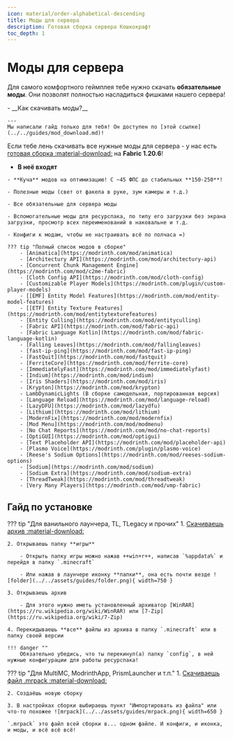 ```yaml
---
icon: material/order-alphabetical-descending
title: Моды для сервера
description: Готовая сборка сервера Кошкокрафт
toc_depth: 1
---
```


# Моды для сервера

Для самого комфортного геймплея тебе нужно скачать **обязательные моды**. Они позволят полностью насладиться фишками нашего сервера!

<div class="grid cards" markdown>
-    __Как скачивать моды?__

    ---
    Мы написали гайд только для тебя! Он доступен по [этой ссылке](../../guides/mod_download.md)!
</div>

Если тебе лень скачивать все нужные моды для сервера - у нас есть [готовая сборка :material-download:](../../assets/CatCraft%201.20.6.zip) на **Fabric 1.20.6**!

<div class="grid cards" markdown>

-    __В неё входят__

    - **Куча** модов на оптимизацию! С ~45 ФПС до стабильных **150-250**!

    - Полезные моды (свет от факела в руке, зум камеры и т.д.)

    - Все обязательные для сервера моды

    - Вспомогательные моды для ресурспака, по типу его загрузки без экрана загрузки, просмотр всех переименований в наковальне и т.д.

    - Конфиги к модам, чтобы не настраивать всё по полчаса =)

    ??? tip "Полный список модов в сборке"
        - [Animatica](https://modrinth.com/mod/animatica)
        - [Architectury API](https://modrinth.com/mod/architectury-api)
        - [Concurrent Chunk Management Engine](https://modrinth.com/mod/c2me-fabric)
        - [Cloth Config API](https://modrinth.com/mod/cloth-config)
        - [Customizable Player Models](https://modrinth.com/plugin/custom-player-models)
        - [[EMF] Entity Model Features](https://modrinth.com/mod/entity-model-features)
        - [[ETF] Entity Texture Features](https://modrinth.com/mod/entitytexturefeatures)
        - [Entity Culling](https://modrinth.com/mod/entityculling)
        - [Fabric API](https://modrinth.com/mod/fabric-api)
        - [Fabric Language Kotlin](https://modrinth.com/mod/fabric-language-kotlin)
        - [Falling Leaves](https://modrinth.com/mod/fallingleaves)
        - [fast-ip-ping](https://modrinth.com/mod/fast-ip-ping)
        - [FastQuit](https://modrinth.com/mod/fastquit)
        - [FerriteCore](https://modrinth.com/mod/ferrite-core)
        - [ImmediatelyFast](https://modrinth.com/mod/immediatelyfast)
        - [Indium](https://modrinth.com/mod/indium)
        - [Iris Shaders](https://modrinth.com/mod/iris)
        - [Krypton](https://modrinth.com/mod/krypton)
        - LambDynamicLights (В сборке самодельная, портированная версия)
        - [Language Reload](https://modrinth.com/mod/language-reload)
        - [LazyDFU](https://modrinth.com/mod/lazydfu)
        - [Lithium](https://modrinth.com/mod/lithium)
        - [ModernFix](https://modrinth.com/mod/modernfix)
        - [Mod Menu](https://modrinth.com/mod/modmenu)
        - [No Chat Reports](https://modrinth.com/mod/no-chat-reports)
        - [OptiGUI](https://modrinth.com/mod/optigui)
        - [Text Placeholder API](https://modrinth.com/mod/placeholder-api)
        - [Plasmo Voice](https://modrinth.com/plugin/plasmo-voice)
        - [Reese's Sodium Options](https://modrinth.com/mod/reeses-sodium-options)
        - [Sodium](https://modrinth.com/mod/sodium)
        - [Sodium Extra](https://modrinth.com/mod/sodium-extra)
        - [ThreadTweak](https://modrinth.com/mod/threadtweak)
        - [Very Many Players](https://modrinth.com/mod/vmp-fabric)
</div>

## Гайд по установке

??? tip "Для ванильного лаунчера, TL, TLegacy и прочих"
    1. [Скачиваешь архив :material-download:](../../assets/CatCraft%201.20.6.zip)

    2. Открываешь папку **игры**
        
        - Открыть папку игры можно нажав ++win+r++, написав `%appdata%` и перейдя в папку `.minecraft`
        
        - Или нажав в лаунчере иконку **папки**, она есть почти везде ![folder](../../assets/guides/folder.png){ width=750 }
    
    3. Открываешь архив 

        - Для этого нужно иметь установленный архиватор [WinRAR](https://ru.wikipedia.org/wiki/WinRAR) или [7-Zip](https://ru.wikipedia.org/wiki/7-Zip)
    
    4. Перекидываешь **все** файлы из архива в папку `.minecraft` или в папку своей версии

    !!! danger ""
        Обязательно убедись, что ты перекинул(а) папку `config`, в ней нужные конфигурации для работы ресурспака!

??? tip "Для MultiMC, ModrinthApp, PrismLauncher и т.п."
    1. [Скачиваешь файл .mrpack :material-download:](../../assets/CatCraft%201.20.6%201.0.0.mrpack)

    2. Создаёшь новую сборку

    3. В настройках сборки выбираешь пункт "Импортировать из файла" или что-то похожее ![mrpack](../../assets/guides/mrpack.png){ width=650 }

    `.mrpack` это файл всей сборки в... одном файле. И конфиги, и иконка, и моды, и всё всё всё!

<!-- ??? abstract "Список обязательных модов"

    <div class="grid cards" markdown>

    -    :fontawesome-solid-microphone: __PlasmoVoice__

        ---
        ![plasmo](https://cdn.modrinth.com/data/1bZhdhsH/icon.png){ align=right width="100" }
        Войсчат внутри игры! **Говорить необязательно**, но слушать тебе никак не помешает, верно?

        [:octicons-arrow-right-24: Перейти на сайт мода](https://modrinth.com/plugin/plasmo-voice/versions?g=1.20.1&l=fabric&l=forge)

    -    :material-human-female-dance: __EmoteCraft__

        ---
        ![emote](https://cdn.modrinth.com/data/pZ2wrerK/icon.png){ align=right width="100" }

        <span class="red">Мод недоступен на 1.20.6, поэтому на данный момент необязателен.</span>

        Мод на эмоции для РП! Как и с войсчатом - пользоваться никто не заставляет, но смотреть ведь никак не помешает, верно?

        [:octicons-arrow-right-24: Перейти на сайт мода](https://modrinth.com/mod/emotecraft)

    -    :material-pickaxe: __CIT Resewn__

        ---
        ![cit](https://cdn.modrinth.com/data/otVJckYQ/icon.png){ align=right width="100" }

        <span class="red">Мод недоступен на 1.20.6, поэтому на данный момент необязателен.</span>

        Замена многих функций Optifine для текстур предметов. Как пример - переименование текстур через наковальню!

        [:octicons-arrow-right-24: Перейти на сайт мода](https://modrinth.com/mod/cit-resewn)

    -    :material-tshirt-v: __Customizable Player Models__

        ---
        ![cpm](https://cdn.modrinth.com/data/h1E7sQNL/icon.png){ align=right width="100" }
        Мод, позволяющий полностью изменять модель персонажа - от кастомных рук/ног/глаз, до полностью проработанной модели с анимациями!

        [:octicons-arrow-right-24: Перейти на сайт мода](https://modrinth.com/plugin/custom-player-models)

    -    :material-loading:{ .rotate-animation } __RRLS__

        ---
        ![rrls](https://cdn.modrinth.com/data/ZP7xHXtw/7a416b09817a79adfa6a3ef9368990135e276821.png){ align=right width="100" }

        <span class="red">Мод бесполезен, т.к. загрузка ресурспака происходит <bold>до</bold> захода на сервер.</span>

        Мод, позволяющий играть, пока загружается ресурспак, а не стоять афк минуту.

        [:octicons-arrow-right-24: Перейти на сайт мода](https://modrinth.com/mod/rrls)

    </div> -->
